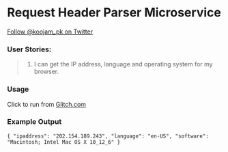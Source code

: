 Request Header Parser Microservice
==

 [Follow @koojam_pk on Twitter](https://twitter.com/intent/follow?original_referer=https%3A%2F%2Fdev.twitter.com%2Fweb%2Ffollow-button&amp;ref_src=twsrc%5Etfw&amp;region=follow_link&amp;screen_name=koojam_pk&amp;tw_p=followbutton)

### User Stories:
> 1. I can get the IP address, language and operating system for my browser.

### Usage
Click to run from [Glitch.com](https://tame-dimple.glitch.me/api/whoami)

### Example Output
```{ "ipaddress": "202.154.189.243", "language": "en-US", "software": "Macintosh; Intel Mac OS X 10_12_6" }```
